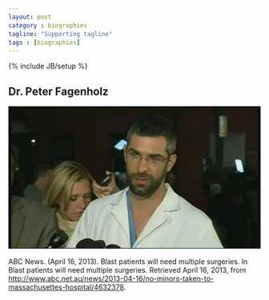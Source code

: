 ```yaml
---
layout: post
category : biographies
tagline: "Supporting tagline"
tags : [biographies]
---
```

{% include JB/setup %}

## Dr. Peter Fagenholz

<img src="/images/dr-peter-fagenholz.jpg" alt="Image of Dr. Peter Fagenholz">

ABC News. (April 16, 2013). Blast patients will need multiple surgeries. In Blast patients will need multiple surgeries. Retrieved April 16, 2013, from http://www.abc.net.au/news/2013-04-16/no-minors-taken-to-massachusettes-hospital/4632378.
